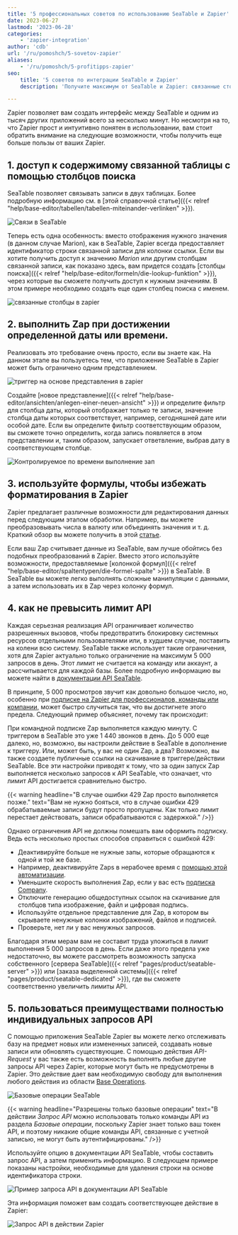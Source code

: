 ```yaml
---
title: '5 профессиональных советов по использованию SeaTable и Zapier'
date: 2023-06-27
lastmod: '2023-06-28'
categories:
    - 'zapier-integration'
author: 'cdb'
url: '/ru/pomoshch/5-sovetov-zapier'
aliases:
    - '/ru/pomoshch/5-profitipps-zapier'
seo:
    title: '5 советов по интеграции SeaTable и Zapier'
    description: 'Получите максимум от SeaTable и Zapier: связанные столбцы, триггеры по дате, формулы, лимиты API и кастомные API-запросы для эффективной автоматизации.'

---
```


Zapier позволяет вам создать интерфейс между SeaTable и одним из тысяч других приложений всего за несколько минут. Но несмотря на то, что Zapier прост и интуитивно понятен в использовании, вам стоит обратить внимание на следующие возможности, чтобы получить еще больше пользы от ваших Zapier.

## 1\. доступ к содержимому связанной таблицы с помощью столбцов поиска

SeaTable позволяет связывать записи в двух таблицах. Более подробную информацию см. в [этой справочной статье]({{< relref "help/base-editor/tabellen/tabellen-miteinander-verlinken" >}}).

![Связи в SeaTable](images/zapier-linked-columns.png)

Теперь есть одна особенность: вместо отображения нужного значения (в данном случае Marion), как в SeaTable, Zapier всегда предоставляет идентификатор строки связанной записи для колонки ссылки. Если вы хотите получить доступ к значению _Marion_ или другим столбцам связанной записи, как показано здесь, вам придется создать [столбцы поиска]({{< relref "help/base-editor/formeln/die-lookup-funktion" >}}), через которые вы сможете получить доступ к нужным значениям. В этом примере необходимо создать еще один столбец поиска с именем.

![связанные столбцы в zapier](images/zapier-linked-columns2.png)

## 2\. выполнить Zap при достижении определенной даты или времени.

Реализовать это требование очень просто, если вы знаете как. На данном этапе вы пользуетесь тем, что приложение SeaTable в Zapier может быть ограничено одним представлением.

![триггер на основе представления в zapier](images/zapier-view-based-trigger.png)

Создайте [новое представление]({{< relref "help/base-editor/ansichten/anlegen-einer-neuen-ansicht" >}}) и определите фильтр для столбца даты, который отображает только те записи, значение столбца даты которых соответствует, например, сегодняшней дате или особой дате. Если вы определите фильтр соответствующим образом, вы сможете точно определить, когда запись появляется в этом представлении и, таким образом, запускает ответвление, выбрав дату в соответствующем столбце.

![Контролируемое по времени выполнение зап](images/zapier-view-based-trigger2.png)

## 3\. используйте формулы, чтобы избежать форматирования в Zapier

Zapier предлагает различные возможности для редактирования данных перед следующим этапом обработки. Например, вы можете преобразовывать числа в валюту или объединять значения и т. д. Краткий обзор вы можете получить в этой [статье](https://zapier.com/blog/updates/593/introducing-formatter-by-zapier).

Если ваш Zap считывает данные из SeaTable, вам лучше обойтись без подобных преобразований в Zapier. Вместо этого используйте возможности, предоставляемые [колонкой формул]({{< relref "help/base-editor/spaltentypen/die-formel-spalte" >}}) в SeaTable. В SeaTable вы можете легко выполнять сложные манипуляции с данными, а затем использовать их в Zap через колонку формул.

## 4\. как не превысить лимит API

Каждая серьезная реализация API ограничивает количество разрешенных вызовов, чтобы предотвратить блокировку системных ресурсов отдельными пользователями или, в худшем случае, поставить на колени всю систему. SeaTable также использует такие ограничения, хотя для Zapier актуально только ограничение на максимум 5 000 запросов в день. Этот лимит не считается на команду или аккаунт, а рассчитывается для каждой базы. Более подробную информацию вы можете найти в [документации API SeaTable](https://api.seatable.com/reference/limits).

В принципе, 5 000 просмотров звучит как довольно большое число, но, особенно при [подписке на Zapier для профессионалов, команды или компании,](https://zapier.com/app/pricing) может быстро случиться так, что вы достигнете этого предела. Следующий пример объясняет, почему так происходит:

При командной подписке Zap выполняется каждую минуту. С триггером в SeaTable это уже 1 440 звонков в день. До 5 000 еще далеко, но, возможно, вы настроили действие в SeaTable в дополнение к триггеру. Или, может быть, у вас не один Zap, а два? Возможно, вы также создаете публичные ссылки на скачивание в триггере/действии SeaTable. Все эти настройки приводят к тому, что за один запуск Zap выполняется несколько запросов к API SeaTable, что означает, что лимит API достигается сравнительно быстро.

{{< warning headline="В случае ошибки 429 Zap просто выполняется позже." text="Вам не нужно бояться, что в случае ошибки 429 обрабатываемые записи будут просто пропущены. Как только лимит перестает действовать, записи обрабатываются с задержкой." />}}

Однако ограничения API не должны помешать вам оформить подписку. Ведь есть несколько простых способов справиться с ошибкой 429:

- Деактивируйте больше не нужные запы, которые обращаются к одной и той же базе.
- Например, деактивируйте Zaps в нерабочее время с [помощью этой автоматизации](https://zapier.com/apps/schedule/integrations/zapier-manager/23903/turn-off-a-zap-after-business-hours).
- Уменьшите скорость выполнения Zap, если у вас есть [подписка Company](https://help.zapier.com/hc/en-us/articles/8495924437005-Can-I-control-when-my-Zap-runs-).
- Отключите генерацию общедоступных ссылок на скачивание для столбцов типа изображение, файл и цифровая подпись.
- Используйте отдельное представление для Zap, в котором вы скрываете ненужные колонки изображений, файлов и подписей.
- Проверьте, нет ли у вас ненужных запросов.

Благодаря этим мерам вам не составит труда уложиться в лимит выполнения 5 000 запросов в день. Если даже этого предела уже недостаточно, вы можете рассмотреть возможность запуска собственного [сервера SeaTable]({{< relref "pages/product/seatable-server" >}}) или [заказа выделенной системы]({{< relref "pages/product/seatable-dedicated" >}}), где вы сможете соответственно увеличить лимиты API.

## 5\. пользоваться преимуществами полностью индивидуальных запросов API

С помощью приложения SeaTable Zapier вы можете легко отслеживать базу на предмет новых или измененных записей, создавать новые записи или обновлять существующие. С помощью действия _API-Request_ у вас также есть возможность выполнять любые другие запросы API через Zapier, которые могут быть не предусмотрены в Zapier. Это действие дает вам необходимую свободу для выполнения любого действия из области [Base Operations](https://api.seatable.com).

![Базовые операции SeaTable](images/seatable-api-base-operations.png)

{{< warning headline="Разрешены только базовые операции" text="В действии _Запрос API_ можно использовать только команды API из раздела _Базовые операции_, поскольку Zapier знает только ваш токен API, и поэтому никакие общие команды API, связанные с учетной записью, не могут быть аутентифицированы." />}}

Используйте опцию в документации API SeaTable, чтобы составить запрос API, а затем применить информацию. В следующем примере показаны настройки, необходимые для удаления строки на основе идентификатора строки.

![Пример запроса API в документации API SeaTable](images/api-request-seatable.png)

Эта информация поможет вам создать соответствующее действие в Zapier:

![Запрос API в действии Zapier](images/api-request-zapier.png)
